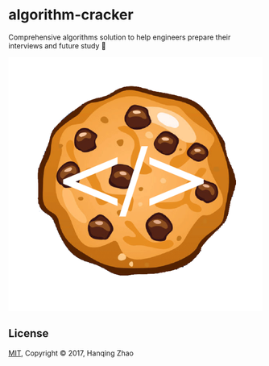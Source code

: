 # algorithm-cracker

Comprehensive algorithms solution to help engineers prepare their interviews and future study :cookie:

![logo](images/logo.gif)

## License

[MIT](https://opensource.org/licenses/MIT), Copyright &copy; 2017, Hanqing Zhao
